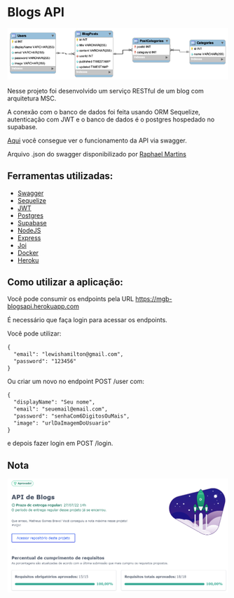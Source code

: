 # Blogs API

![DER](images/der.png)

Nesse projeto foi desenvolvido um serviço RESTful de um blog com arquitetura MSC.

A conexão com o banco de dados foi feita usando ORM Sequelize, autenticação com JWT e o banco de dados é o postgres hospedado no supabase.

[Aqui](https://mgb-blogsapi.herokuapp.com/docs/) você consegue ver o funcionamento da API via swagger.

Arquivo .json do swagger disponibilizado por [Raphael Martins](https://www.linkedin.com/in/raphaelameidamartins/)

## Ferramentas utilizadas:

  - [Swagger](https://swagger.io/)
  - [Sequelize](https://sequelize.org/)
  - [JWT](https://jwt.io/)
  - [Postgres](https://www.postgresql.org/)
  - [Supabase](https://supabase.com/)
  - [NodeJS](https://nodejs.org/)
  - [Express](https://expressjs.com/)
  - [Joi](https://www.npmjs.com/package/joi)
  - [Docker](https://www.docker.com/)
  - [Heroku](https://www.heroku.com/)

## Como utilizar a aplicação:

Você pode consumir os endpoints pela URL https://mgb-blogsapi.herokuapp.com

É necessário que faça login para acessar os endpoints.

Você pode utilizar:

```
{
  "email": "lewishamilton@gmail.com",
  "password": "123456"
}
```

Ou criar um novo no endpoint POST /user com:

```
{
  "displayName": "Seu nome",
  "email": "seuemail@email.com",
  "password": "senhaCom6DigitosOuMais",
  "image": "urlDaImagemDoUsuario"
}
```

e depois fazer login em POST /login.


## Nota

![Trybe](images/100.png)